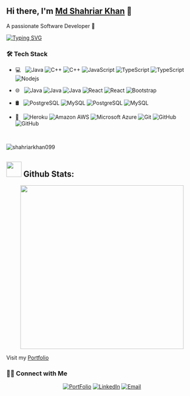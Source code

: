 


## Hi there, I'm [Md Shahriar Khan](https://shahriarkhan.info) 👋
A passionate Software Developer 🚀 

[![Typing SVG](https://readme-typing-svg.demolab.com?font=Fira+Code&pause=1000&width=435&lines=I+am+a+passionate+Software+Engineer;I+am+Md+Shahriar+Khan)](https://git.io/typing-svg)


<h3>🛠 Tech Stack</h3>

- 💻 &nbsp;  ![Java](https://img.shields.io/badge/-Java-black?style=flat-square&logo=java) 
![C++](https://img.shields.io/badge/-C++-black?style=flat-square&logo=cplusplus)
![C++](https://img.shields.io/badge/-C-black?style=flat-square&logo=c)
![JavaScript](https://img.shields.io/badge/-JavaScript-black?style=flat-square&logo=javascript)
![TypeScript](https://img.shields.io/badge/-TypeScript-black?style=flat-square&logo=typescript)
![TypeScript](https://img.shields.io/badge/-Dart-black?style=flat-square&logo=dart)
![Nodejs](https://img.shields.io/badge/-Node.Js-black?style=flat-square&logo=Node.js)

- 🌐 &nbsp; 
![Java](https://img.shields.io/badge/-Spring%20Boot-black?style=flat-square&logo=springboot)
![Java](https://img.shields.io/badge/-Flutter-black?style=flat-square&logo=flutter)
![Java](https://img.shields.io/badge/-Express.Js-black?style=flat-square&logo=express)
![React](https://img.shields.io/badge/-React-black?style=flat-square&logo=react)
![React](https://img.shields.io/badge/-Angular-black?style=flat-square&logo=angular)
![Bootstrap](https://img.shields.io/badge/-Bootstrap-black?style=flat-square&logo=bootstrap)

- 🛢 &nbsp; 
![PostgreSQL](https://img.shields.io/badge/-PostgreSQL-black?style=flat-square&logo=postgresql)
![MySQL](https://img.shields.io/badge/-MySQL-black?style=flat-square&logo=mysql)
![PostgreSQL](https://img.shields.io/badge/-MongoDB-black?style=flat-square&logo=mongodb)
![MySQL](https://img.shields.io/badge/-Redis-black?style=flat-square&logo=redis)

- 🔧 &nbsp; ![Heroku](https://img.shields.io/badge/-Heroku-black?style=flat-square&logo=heroku)
![Amazon AWS](https://img.shields.io/badge/Amazon%20AWS-black?style=flat-square&logo=amazon-aws)
![Microsoft Azure](https://img.shields.io/badge/Microsoft%20Azure-black?style=flat-square&logo=microsoft-azure)
![Git](https://img.shields.io/badge/-Git-black?style=flat-square&logo=git)
![GitHub](https://img.shields.io/badge/-GitHub-black?style=flat-square&logo=github)
![GitHub](https://img.shields.io/badge/-Jenkins-black?style=flat-square&logo=jenkins)


<br/>

<p align="left"> <img src="https://komarev.com/ghpvc/?username=shahriarkhan099&label=Profile%20views&color=0e75b6&style=flat" alt="shahriarkhan099" /> </p>  
  
## <img src="https://media.giphy.com/media/ZCN6F3FAkwsyOGU2RS/giphy.gif" width="40"> **Github Stats:**

<!-- <p align="center">
   <img align="center" src="https://github-readme-streak-stats.herokuapp.com?user=aalhabib001&theme=slateorange&border=DDDDDD&stroke=4FDD21&fire=C7DD4F&currStreakNum=DDDB61"/>
</p> -->

 <p align="center">
<!--   <a href="https://github.com/shahriarkhan099">
   <img width="430" align="center" src="https://github-readme-stats-pearl-ten-44.vercel.app/api?username=shahriarkhan099&show_icons=true&theme=slateorange&count_private=true">
  </a> -->
  <a href="https://github.com/shahriarkhan099">
    <img width="430" align="center" src="https://github-readme-stats-pearl-ten-44.vercel.app/api/top-langs/?username=shahriarkhan099&layout=compact&theme=slateorange&langs_count=8" />
  </a>
 </p>

Visit my [Portfolio](https://shahriarkhan.info)

<h3> 🤝🏻 Connect with Me </h3>

<p align="center">
<a href="[https://shahriarkhan.info/]"><img alt="PortFolio" src="https://img.shields.io/badge/shahriarkhan.info-Portfolio-blue?style=flat-square&logo=google-chrome"></a>
<a href="[https://www.linkedin.com/in/shahriarkhan099/]"><img alt="LinkedIn" src="https://img.shields.io/badge/shahriarkhan099-linkedIn-brightgreen?style=flat-square&logo=linkedin"></a>
<a href="mailto:shahriar.khan099@gmail.com"><img alt="Email" src="https://img.shields.io/badge/Email-shahriar.khan099@gmail.com-blue?style=flat-square&logo=gmail"></a>
</p>

<br/>




